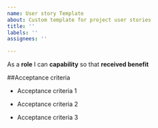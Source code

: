 ```yaml
---
name: User story Template
about: Custom template for project user stories
title: ''
labels: ''
assignees: ''

---
```


As a **role** I can **capability** so that **received benefit**


##Acceptance criteria

- Acceptance criteria 1

- Acceptance criteria 2

- Acceptance criteria 3
